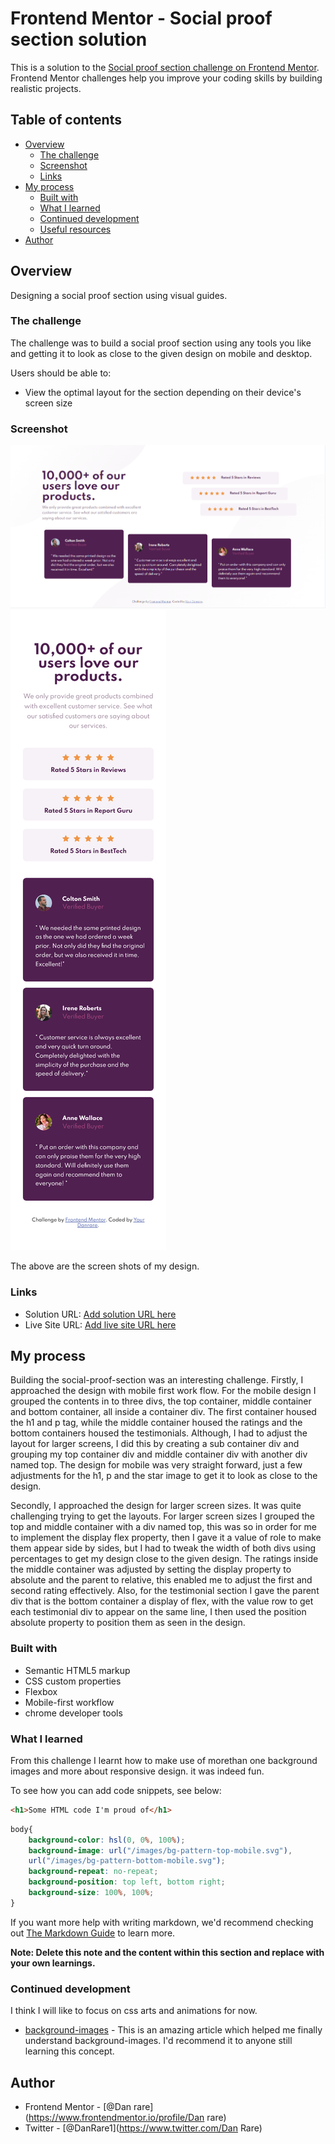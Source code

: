 # Frontend Mentor - Social proof section solution

This is a solution to the [Social proof section challenge on Frontend Mentor](https://www.frontendmentor.io/challenges/social-proof-section-6e0qTv_bA). Frontend Mentor challenges help you improve your coding skills by building realistic projects. 

## Table of contents

- [Overview](#overview)
  - [The challenge](#the-challenge)
  - [Screenshot](#screenshot)
  - [Links](#links)
- [My process](#my-process)
  - [Built with](#built-with)
  - [What I learned](#what-i-learned)
  - [Continued development](#continued-development)
  - [Useful resources](#useful-resources)
- [Author](#author)
## Overview
Designing a social proof section using visual guides.

### The challenge
 The challenge was to build a social proof section using any tools you like and getting it to look as close to the given design on mobile and desktop.

Users should be able to:

- View the optimal layout for the section depending on their device's screen size

### Screenshot

![social-proof-design](screenshot/social-proof-design-desktop.PNG)
![social-proof-design](screenshot/social-proof-section-mobile.png)

The above are the screen shots of my design.

### Links

- Solution URL: [Add solution URL here](https://your-solution-url.com)
- Live Site URL: [Add live site URL here](https://your-live-site-url.com)

## My process

Building the social-proof-section was an interesting challenge. Firstly, I approached the design with mobile first work flow. For the mobile design I grouped the contents in to three divs, the top container, middle container and bottom container, all inside a container div. The first container housed the h1 and p tag, while the middle container housed the ratings and the bottom containers housed the testimonials. Although, I had to adjust the layout for larger screens, I did this by creating a sub container div and grouping my top container div and middle container div with another div named top. The design for mobile was very straight forward, just a few adjustments for the h1, p and the star image to get it to look as close to the design.

Secondly, I approached the design for larger screen sizes. It was quite challenging trying to get the layouts. For larger screen sizes I grouped the top and middle container with a div named top, this was so in order for me to implement the display flex property, then I gave it a value of role to make them appear side by sides, but I had to tweak the width of both divs using percentages to get my design close to the given design. The ratings inside the middle container was adjusted by setting the display property to absolute and the parent to relative, this enabled me to adjust the first and second rating effectively. Also, for the testimonial section I gave the parent div that is the bottom container a display of flex, with the value row to get each testimonial div to appear on the same line, I then used the position absolute property to position them as seen in the design.
### Built with

- Semantic HTML5 markup
- CSS custom properties
- Flexbox
- Mobile-first workflow
- chrome developer tools

### What I learned

From this challenge I learnt how to make use of morethan one background images and more about responsive design. it was indeed fun.

To see how you can add code snippets, see below:

```html
<h1>Some HTML code I'm proud of</h1>
```
```css
body{
    background-color: hsl(0, 0%, 100%);
    background-image: url("/images/bg-pattern-top-mobile.svg"),
    url("/images/bg-pattern-bottom-mobile.svg");
    background-repeat: no-repeat;
    background-position: top left, bottom right;
    background-size: 100%, 100%;
}
```
If you want more help with writing markdown, we'd recommend checking out [The Markdown Guide](https://www.markdownguide.org/) to learn more.

**Note: Delete this note and the content within this section and replace with your own learnings.**

### Continued development

I think I will like to focus on css arts and animations for now.

- [background-images](https://www.css-tricks.com/css-basics-using-multiple-backgrounds/) - This is an amazing article which helped me finally understand background-images. I'd recommend it to anyone still learning this concept.

## Author
- Frontend Mentor - [@Dan rare](https://www.frontendmentor.io/profile/Dan rare)
- Twitter - [@DanRare1](https://www.twitter.com/Dan Rare)

